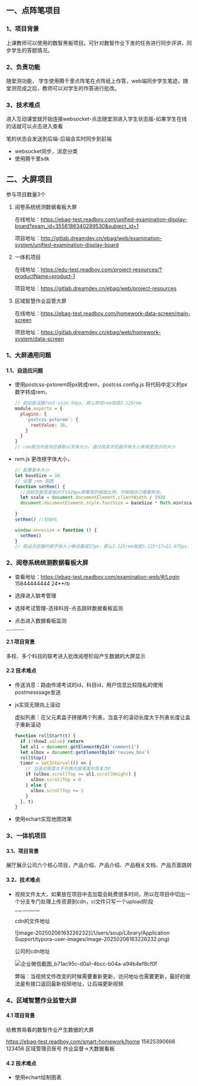## 一、点阵笔项目

### 1、项目背景

上课教师可以使用的数智黑板项目。可针对数智作业下发的任务进行同步评讲，同步学生的答题情况。

### 2、负责功能

随堂测功能， 学生使用腾千里点阵笔在点阵纸上作答，web端同步学生笔迹，随堂测完成之后，教师可以对学生的作答进行批改。

### 3、技术难点

进入互动课堂就开始连接websocket-点击随堂测进入学生状态版-如果学生在线的话就可以点击进入查看

笔的状态会发送到后端-后端会实时同步到前端

- websocket同步，消息分类
- 使用腾千里sdk





## 二、大屏项目

参与项目数量3个

1. 阅卷系统统测数据看板大屏

   在线地址：https://ebag-test.readboy.com/unified-examination-display-board?exam_id=3556186340289530&subject_id=1

   项目地址：http://gitlab.dreamdev.cn/ebag/web/examination-system/unified-examination-display-board

2. 一体机项目

   在线地址：https://edu-test.readboy.com/project-resources/?productName=product-1

   项目地址：https://gitlab.dreamdev.cn/ebag/web/project-resources

3. 区域智慧作业监管大屏

   在线地址：https://ebag-test.readboy.com/homework-data-screen/main-screen

   项目地址：https://gitlab.dreamdev.cn/ebag/web/homework-system/data-screen

### 1、大屏通用问题

#### 1.1、自适应问题

- 使用postcss-pxtorem将px转成rem，postcss.config.js 将代码中定义的px数字转成rem，

  ```js
  // 假如是设置font-size:50px，那么转成rem就是3.125rem
  module.exports = {
    plugins: {
      'postcss-pxtorem': {
        rootValue: 16,
      }
    }
  }
  // rem就当作是浏览器默认字体大小，通过改变浏览器字体大小来改变显示的大小
  ```

- rem.js 更改根字体大小，

  ```js
  // 配置基本大小
  let baseSize = 16
  // 设置 rem 函数
  function setRem() {
    //当前页面宽度相对于1920px屏幕宽的缩放比例，可根据自己需要修改。
    let scale = document.documentElement.clientWidth / 1920
    document.documentElement.style.fontSize = baseSize * Math.min(scale, 2) + 'px'
    
  }
  setRem() //初始化
  
  window.onresize = function () {
    setRem()
  }
  // 假设浏览器的根字体大小被设置成17px，那么3.125rem就是3.125*17=21.875px，被放大了
  ```





### 2、阅卷系统统测数据看板大屏

- 查看地址：https://ebag-test.readboy.com/examination-web/#/Login  15844444444  24**rb

- 选择进入联考管理
- 选择考试管理-选择科目-点击跳转数据看板监测
- 点击进入数据看板监测

<img src="/Users/soup/Library/Application Support/typora-user-images/image-20250206174814157.png" alt="image-20250206174814157" style="zoom: 25%;" />

#### 2.1 项目背景

多校、多个科目的联考进入批改阅卷阶段产生数据的大屏显示

#### 2.2 技术难点

- 传送消息：路由传递考试的id，科目id，用户信息比较隐私的使用postmesssage发送

- js实现无限向上滚动

  虚拟列表：在父元素盒子拼接两个列表，当盒子的滚动长度大于列表长度让盒子重新滚动

  ```js
  function rollStart(t) {
    if (!show2.value) return
    let ul1 = document.getElementById('comment1')
    let ulbox = document.getElementById('review_box')
    rollStop()
    timer = setInterval(() => {
      // 当滚动高度大于列表内容高度时恢复为0
      if (ulbox.scrollTop >= ul1.scrollHeight) {
        ulbox.scrollTop = 0
      } else {
        ulbox.scrollTop += 1
      }
    }, t)
  }
  
  ```

- 使用echart实现地图效果

###  3、一体机项目

#### 3.1、项目背景

展厅展示公司六个核心项目，产品介绍、产品介绍、产品相关文档、产品页面跳转

#### 3.2、技术难点

- 视频文件太大，如果放在项目中去加载会耗费很多时间，所以在项目中切出一个分支专门处理上传资源到cdn，ci文件只写一个upload阶段

  <img src="/Users/soup/Library/Application Support/typora-user-images/image-20250206162631989.png" alt="image-20250206162631989" style="zoom: 33%;" />

  cdn的文件地址

  ![image-20250206163226232](/Users/soup/Library/Application Support/typora-user-images/image-20250206163226232.png)

  公司的cdn地址

  ![企业微信截图_b71ac95c-d0a1-4bcc-b04a-a94b4ef8cf0f](/Users/soup/Library/Containers/com.tencent.WeWorkMac/Data/Documents/Profiles/D94AE1DB4AB88E28EA4F6C889814E92F/Caches/Images/1970-1/093e238335761ff0da673c26f4f3046a_HD/企业微信截图_b71ac95c-d0a1-4bcc-b04a-a94b4ef8cf0f.png)

  弊端：当视频文件改变的时候需要重新更新，访问地址也需要更新，最好的做法是有接口返回最新视频地址，让后端更新视频

### 4、区域智慧作业监管大屏

#### 4.1 项目背景

给教育局看的数智作业产生数据的大屏

https://ebag-test.readboy.com/smart-homework/home 15625390666 123456 区域管理员账号 作业监督->大数据看板

#### 4.2 技术难点

- 使用echart绘制图表



